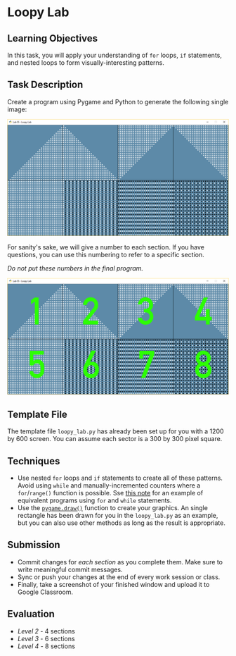 # Loopy Lab
## Learning Objectives
In this task, you will apply your understanding of `for` loops, `if` statements, and nested loops to form visually-interesting patterns.

## Task Description
Create a program using Pygame and Python to generate the following single image:

![image](images/loopy_lab_screenshot.png)

For sanity's sake, we will give a number to each section. If you have questions, you can use this numbering to refer to a specific section. 

*Do not put these numbers in the final program.*

![images](images/loopy_lab_screenshot_numbered.png)

## Template File
The template file `loopy_lab.py` has already been set up for you with a 1200 by 600 screen. You can assume each sector is a 300 by 300 pixel square.

## Techniques
- Use nested `for` loops and `if` statements to create all of these patterns. Avoid using `while` and manually-incremented counters where a `for`/`range()` function is possible. Sse [this note](https://github.com/davecheng-ste/ICS3U-Pygame-Patterns-Hints?tab=readme-ov-file#other-hints) for an example of equivalent programs using `for` and `while` statements.
- Use the [`pygame.draw()`](https://www.pygame.org/docs/ref/draw.html) function to create your graphics. An single rectangle has been drawn for you in the `loopy_lab.py` as an example, but you can also use other methods as long as the result is appropriate.

## Submission
- Commit changes for *each section* as you complete them. Make sure to write meaningful commit messages.
- Sync or push your changes at the end of every work session or class.
- Finally, take a screenshot of your finished window and upload it to Google Classroom.

## Evaluation
- *Level 2* - 4 sections
- *Level 3* - 6 sections
- *Level 4* - 8 sections